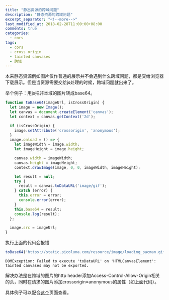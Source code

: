 ```yaml
---
title: "静态资源的跨域问题"
description: "静态资源的跨域问题"
excerpt_separator: "<!--more-->"
last_modified_at: 2018-02-28T11:00:00+08:00
comments: true
categories:
  - cors
tags:
  - cors
  - cross origin
  - tainted canvases
  - 跨域
---
```


本来静态资源例如图片仅作普通的展示并不会遇到什么跨域问题，都是交给浏览器下载展示。但是当资源需要交给js处理的时候，跨域问题就出来了。

举个例子：用js把非本域的图片转成base64。

```javascript
function toBase64(imageUrl, isCrossOrigin) {
  let image = new Image();
  let canvas = document.createElement('canvas');
  let context = canvas.getContext('2d');

  if (isCrossOrigin) {
    image.setAttribute('crossorigin', 'anonymous');
  }
  image.onload = () => {
    let imageWidth = image.width;
    let imageHeight = image.height;

    canvas.width = imageWidth;
    canvas.height = imageHeight;
    context.drawImage(image, 0, 0, imageWidth, imageHeight);

    let result = null;
    try {
      result = canvas.toDataURL('image/gif');
    } catch (error) {
      this.error = error;
      console.error(error);
    }
    this.base64 = result;
    console.log(result);
  };

  image.src = imageUrl;
}
```

执行上面的代码会报错

```javascript
toBase64('https://static.picoluna.com/resource/image/loading_pacman.gif', false);
```

```text
DOMException: Failed to execute 'toDataURL' on 'HTMLCanvasElement': Tainted canvases may not be exported.
```

解决办法是在跨域的图片的http header添加Access-Control-Allow-Origin相关的头，同时在请求的图片添加crossorigin=anonymous的属性（如上面代码）。

具体例子可以配合[这个](https://jamais.picoluna.com/m/subject/blog_sample/origin_of_static_resource/)页面查看。
